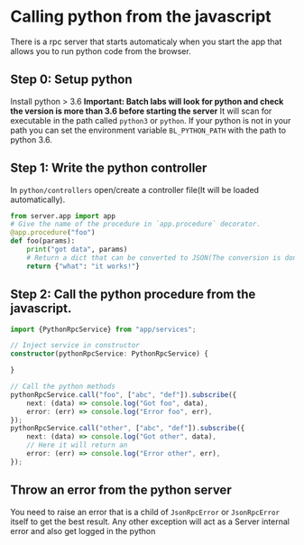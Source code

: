 # Calling python from the javascript

There is a rpc server that starts automaticaly when you start the app that allows you to run python code from the browser.

## Step 0: Setup python
Install python > 3.6 **Important: Batch labs will look for python and check the version is more than 3.6 before starting the server**
It will scan for executable in the path called `python3` or `python`. If your python is not in your path you can set the environment variable `BL_PYTHON_PATH` with the path to python 3.6.

## Step 1: Write the python controller
In `python/controllers` open/create a controller file(It will be loaded automatically).

```python
from server.app import app
# Give the name of the procedure in `app.procedure` decorator.
@app.procedure("foo")
def foo(params):
    print("got data", params)
    # Return a dict that can be converted to JSON(The conversion is done automatically)
    return {"what": "it works!"}

```

## Step 2: Call the python procedure from the javascript.

```ts
import {PythonRpcService} from "app/services";

// Inject service in constructor
constructor(pythonRpcService: PythonRpcService) {

}

// Call the python methods
pythonRpcService.call("foo", ["abc", "def"]).subscribe({
    next: (data) => console.log("Got foo", data),
    error: (err) => console.log("Error foo", err),
});
pythonRpcService.call("other", ["abc", "def"]).subscribe({
    next: (data) => console.log("Got other", data),
    // Here it will return an
    error: (err) => console.log("Error other", err),
});
```


## Throw an error from the python server

You need to raise an error that is a child of `JsonRpcError` or `JsonRpcError` itself to get the best result.
Any other exception will act as a Server internal error and also get logged in the python
